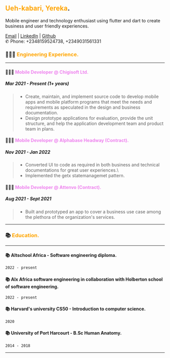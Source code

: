 ## <span style="color:orange">Ueh-kabari, Yereka</span>.

Mobile engineer and technology enthusiast using flutter and dart to create business and user friendly experiences.

[Email](mailto:yerekadonald@gmail.com) | [LinkedIn](https://www.linkedin.com/in/yereka-ueh-kabari-ab242b169/) | [Github](https://github.com/codeflames/)\
✆ Phone: +2348159524738, +2349031561331

### 👩🏼‍💻 <span style="color:orange">Engineering Experience. </span>
 ---

#### 👩🏼‍💻 <span style="color:violet">Mobile Developer @ Chigisoft Ltd. </span>
##### Mar 2021 - Present (1+ years)
 > - Create, maintain, and implement source code to develop mobile apps and mobile platform programs that meet the needs and requirements as speculated in the design and business documentation.
 > - Design prototype applications for evaluation, provide the unit structure, and help the application development team and product team in plans.
 
#### 👩🏼‍💻 <span style="color:violet">Mobile Developer @ Alphabase Headway (Contract). </span>
##### Nov 2021 - Jan 2022

> - Converted UI to code as required in both business and technical documentations for great user experiences.\
> - Implemented the getx statemanagemet pattern.

#### 👩🏼‍💻 <span style="color:violet">Mobile Developer @ Attenvo (Contract). </span>
##### Aug 2021 - Sept 2021
 > - Built and prototyped an app to cover a business use case among the plethora of the organization's services.
---

### 📚 <span style="color:orange">Education.</span>
---
#### 📚 Altschool Africa - Software engineering diploma.
`2022 - present`

#### 📚 Alx Africa software engineering in collaboration with Holberton school of software engineering.
`2022 - present`

#### 📚 Harvard's university CS50 - Introduction to computer science.
`2020`

#### 📚 University of Port Harcourt - B.Sc Human Anatomy.
`2014 - 2018`

---



